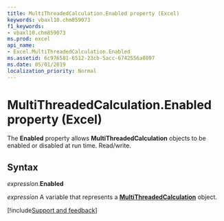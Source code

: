 ```yaml
---
title: MultiThreadedCalculation.Enabled property (Excel)
keywords: vbaxl10.chm859073
f1_keywords:
- vbaxl10.chm859073
ms.prod: excel
api_name:
- Excel.MultiThreadedCalculation.Enabled
ms.assetid: 6c976581-6512-23cb-5acc-6742556a0897
ms.date: 05/01/2019
localization_priority: Normal
---
```



# MultiThreadedCalculation.Enabled property (Excel)

The **Enabled** property allows **MultiThreadedCalculation** objects to be enabled or disabled at run time. Read/write.


## Syntax

_expression_.**Enabled**

_expression_ A variable that represents a **[MultiThreadedCalculation](Excel.MultiThreadedCalculation.md)** object.




[!include[Support and feedback](~/includes/feedback-boilerplate.md)]